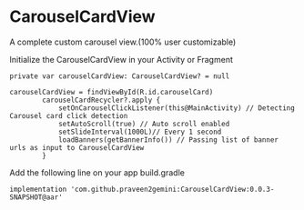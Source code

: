 # CarouselCardView
A complete custom carousel view.(100% user customizable)

Initialize the CarouselCardView in your Activity or Fragment

```
private var carouselCardView: CarouselCardView? = null
```

```
carouselCardView = findViewById(R.id.carouselCard)
        carouselCardRecycler?.apply {
            setOnCarouselClickListener(this@MainActivity) // Detecting Carousel card click detection
            setAutoScroll(true) // Auto scroll enabled
            setSlideInterval(1000L)// Every 1 second
            loadBanners(getBannerInfo()) // Passing list of banner urls as input to CarouselCardView
        }
```

Add the following line on your app build.gradle

```
implementation 'com.github.praveen2gemini:CarouselCardView:0.0.3-SNAPSHOT@aar'
```
